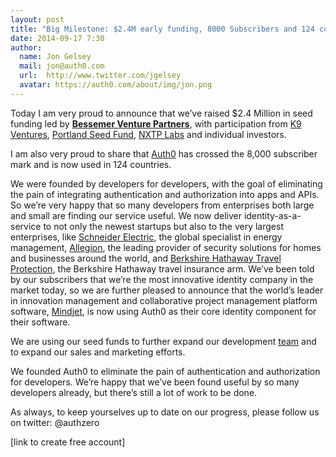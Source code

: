 ```yaml
---
layout: post
title: "Big Milestone: $2.4M early funding, 8000 Subscribers and 124 countries."
date: 2014-09-17 7:30
author: 
  name: Jon Gelsey
  mail: jon@auth0.com
  url:  http://www.twitter.com/jgelsey
  avatar: https://auth0.com/about/img/jon.png
---
```

 
Today I am very proud to announce that we’ve raised $2.4 Million in seed funding led by **[Bessemer Venture Partners](http://bvp.com)**, with participation from [K9 Ventures](http://www.k9ventures.com/), [Portland Seed Fund](http://www.portlandseedfund.com/), [NXTP Labs](http://www.nxtplabs.com/) and individual investors.
 
I am also very proud to share that [Auth0](https://auth0.com) has crossed the 8,000 subscriber mark and is now used in 124 countries.
 
<!-- more -->
 
We were founded by developers for developers, with the goal of eliminating the pain of integrating authentication and authorization into apps and APIs.  So we’re very happy that so many developers from enterprises both large and small are finding our service useful.  We now deliver identity-as-a-service to not only the newest startups but also to the very largest enterprises, like [Schneider Electric](http://www.schneider-electric.com/), the global specialist in energy management, [Allegion](http://www.allegion.com/), the leading provider of security solutions for homes and businesses around the world, and [Berkshire Hathaway Travel Protection](https://www.bhtp.com/), the Berkshire Hathaway travel insurance arm.  We’ve been told by our subscribers that we’re the most innovative identity company in the market today, so we are further pleased to announce that the world’s leader in innovation management and collaborative project management platform software, [Mindjet](http://mindjet.com), is now using Auth0 as their core identity component for their software.
 
We are using our seed funds to further expand our development [team](mailto://jobs@auth0.com) and to expand our sales and marketing efforts.  

We founded Auth0 to eliminate the pain of authentication and authorization for developers. We’re happy that we’ve been found useful by so many developers already, but there’s still a lot of work to be done. 

As always, to keep yourselves up to date on our progress, please follow us on twitter: @authzero

[link to create free account]


